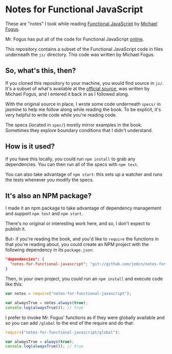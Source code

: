 # Notes for Functional JavaScript

These are "notes" I took while reading
[Functional JavaScript][fun-js-site] by [Michael Fogus][fogus-site].

Mr. Fogus has put all of the code for Functional JavaScript
[online][fun-js-code].

This repository contains a subset of the Functional JavaScript code in
files underneath the `js/` directory. This code was written by Michael
Fogus.

[fun-js-site]: http://functionaljavascript.com/
[fogus-site]: http://fogus.me/

## So, what's this, then?

If you cloned this repository to your machine, you would find source
in `js/`. It's a subset of what's available at the
[official source][fun-js-code], was written by Michael Fogus, and I
entered it back in as I followed along.

[fun-js-code]: https://github.com/funjs/book-source

With the original source in place, I wrote some code underneath
`specs/` in jasmine to help me follow along while reading the book. To
be explicit, it's very helpful to write code while you're reading
code.

The specs (located in `spec/`) mostly mirror examples in the
book. Sometimes they explore boundary conditions that I didn't
understand.

## How is it used?

If you have this locally, you could run `npm install` to grab any
dependencies. You can then run all of the specs with `npm test`.

You can also take advantage of `npm start`: this sets up a watcher and
runs the tests whenever you modify the specs.

## It's also an NPM package?

I made it an npm package to take advantage of dependency management
and support `npm test` and `npm start`.

There's no original or interesting work here, and so, I don't expect
to publish it.

But- if you're reading the book, and you'd like to `require` the
functions in that you're reading about, you could create an NPM
project with the following dependency in its `package.json`:

```json
"dependencies": {
  "notes-for-functional-javascript": "git://github.com/jedcn/notes-for-functional-javascript"
}
```

Then, in your own project, you could run an `npm install` and execute
code like this:

```javascript
var notes = require("notes-for-functional-javascript");

var alwaysTrue = notes.always(true);
console.log(alwaysTrue()); // true
```

I prefer to invoke Mr. Fogus' functions as if they were globally
available and so you can add `/global` to the end of the require and
do that:

```javascript
require("notes-for-functional-javascript/global");

var alwaysTrue = always(true);
console.log(alwaysTrue()); // true
```
